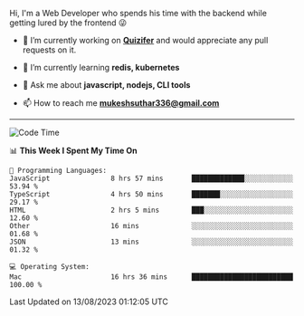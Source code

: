 Hi, I'm a Web Developer who spends his time with the backend while getting lured by the frontend 😜

- 🔭 I’m currently working on **[Quizifer](https://github.com/SutharMukesh/Quizifer/)** and would appreciate any pull requests on it.

- 🌱 I’m currently learning **redis, kubernetes**

- 💬 Ask me about **javascript, nodejs, CLI tools**

- 📫 How to reach me **mukeshsuthar336@gmail.com**

---
<!--START_SECTION:waka-->
![Code Time](http://img.shields.io/badge/Code%20Time-2%2C415%20hrs%2025%20mins-blue)

📊 **This Week I Spent My Time On** 

```text
💬 Programming Languages: 
JavaScript               8 hrs 57 mins       █████████████░░░░░░░░░░░░   53.94 % 
TypeScript               4 hrs 50 mins       ███████░░░░░░░░░░░░░░░░░░   29.17 % 
HTML                     2 hrs 5 mins        ███░░░░░░░░░░░░░░░░░░░░░░   12.60 % 
Other                    16 mins             ░░░░░░░░░░░░░░░░░░░░░░░░░   01.68 % 
JSON                     13 mins             ░░░░░░░░░░░░░░░░░░░░░░░░░   01.32 % 

💻 Operating System: 
Mac                      16 hrs 36 mins      █████████████████████████   100.00 % 
```


 Last Updated on 13/08/2023 01:12:05 UTC
<!--END_SECTION:waka-->
